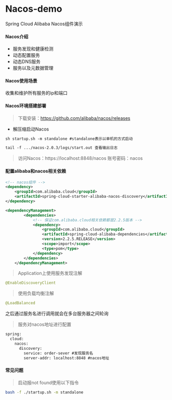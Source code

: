 # Nacos-demo

Spring Cloud Alibaba Nacos组件演示

#### Nacos介绍

- 服务发现和健康检测
- 动态配置服务
- 动态DNS服务
- 服务以及元数据管理

#### Nacos使用场景

收集和维护所有服务的ip和端口

#### Nacos环境搭建部署

> 下载安装：https://github.com/alibaba/nacos/releases

- 解压缩启动Nacos
```xml
sh startup.sh -m standalone #standalone表示以单机的方式启动

tail -f .../nacos-2.0.3/logs/start.out 查看输出日志
```
> 访问Nacos：https://localhost:8848/nacos 账号密码：nacos

#### 配置alibaba和nacos相关依赖
```xml
<!-- nacos组件 -->
<dependency>
    <groupId>com.alibaba.cloud</groupId>
    <artifactId>spring-cloud-starter-alibaba-nacos-discovery</artifactId>
</dependency>

<dependencyManagement>
        <dependencies>
            <!-- 保证com.alibaba.cloud相关依赖都是2.2.5版本 -->
            <dependency>
                <groupId>com.alibaba.cloud</groupId>
                <artifactId>spring-cloud-alibaba-dependencies</artifactId>
                <version>2.2.5.RELEASE</version>
                <scope>import</scope>
                <type>pom</type>
            </dependency>
        </dependencies>
    </dependencyManagement>
```
> Application上使用服务发现注解

```java
@EnableDiscoveryClient
```

> 使用负载均衡注解

```java
@LoadBalanced
```
之后通过服务名进行调用就会在多台服务器之间轮询

> 服务对nacos地址进行配置

```xml
spring:
  cloud:
    nacos:
      discovery:
        service: order-sever #发现服务名
        server-addr: localhost:8848 #nacos地址
```

#### 常见问题

> 启动报not found使用以下指令
```bash
bash -f ./startup.sh -m standalone
```





